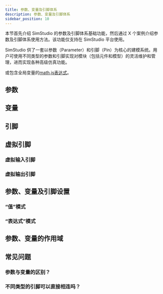 ```yaml
---
title: 参数、变量及引脚体系
description: 参数、变量及引脚体系
sidebar_position: 10
---
```


本节首先介绍 SimStudio 的参数及引脚体系基础功能，然后通过 X 个案例介绍参数及引脚体系使用方法。该功能仅支持在 SimStudio 平台使用。

SimStudio 供了一套以参数（Parameter）和引脚（Pin）为核心的建模系统。用户可使用不同类型的参数和引脚实现对模块（包括元件和模型）的灵活维护和管理，进而实现各种高级仿真功能。

或包含全局变量的[math.js表达式](https://mathjs.org/)。

## 参数

## 变量

## 引脚

## 虚拟引脚

### 虚拟输入引脚

### 虚拟输出引脚

## 参数、变量及引脚设置

### “值”模式

### “表达式”模式

## 参数、变量的作用域

<!-- ## 案例

### 通过参数和全局变量对算例中引用的模块进行参数配置

### 通过线连接和信号名连接对算例中引用的模块进行引脚配置

### 虚拟引脚配置 -->

## 常见问题

### 参数与变量的区别？

### 不同类型的引脚可以直接相连吗？